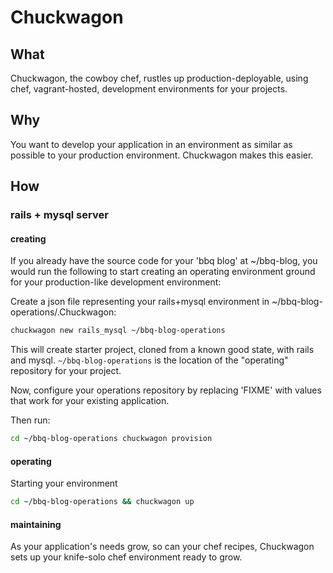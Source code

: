 # Chuckwagon

## What

Chuckwagon, the cowboy chef, rustles up production-deployable, using chef,
vagrant-hosted, development environments for your projects.

## Why

You want to develop your application in an environment as similar as
possible to your production environment. Chuckwagon makes this easier.

## How

### rails + mysql server

#### creating

If you already have the source code for your 'bbq blog' at ~/bbq-blog,
you would run the following to start creating an operating environment
ground for your production-like development environment:

Create a json file representing your rails+mysql environment in ~/bbq-blog-operations/.Chuckwagon:


```sh
chuckwagon new rails_mysql ~/bbq-blog-operations
```

This will create starter project, cloned from a known good state, with
rails and mysql. `~/bbq-blog-operations` is the location of the
"operating" repository for your project.

Now, configure your operations repository by replacing 'FIXME' with
values that work for your existing application.

Then run:

```sh
cd ~/bbq-blog-operations chuckwagon provision
```


#### operating

Starting your environment

```sh
cd ~/bbq-blog-operations && chuckwagon up
```

#### maintaining

As your application's needs grow, so can your chef recipes, Chuckwagon
sets up your knife-solo chef environment ready to grow.
